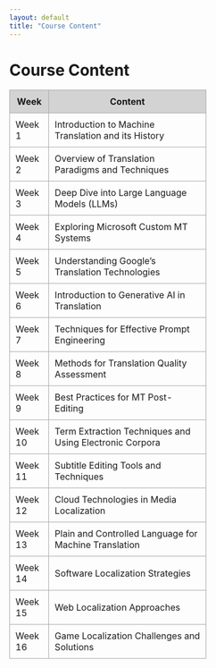 ```yaml
---
layout: default
title: "Course Content"
---
```


# Course Content

<table style="width: 70%; border-collapse: collapse;">
  <thead>
    <tr style="background-color: lightgrey;">
      <th style="width: 20%; border: 1px solid darkgrey; font-weight: bold; padding: 10px;">Week</th>
      <th style="width: 80%; border: 1px solid darkgrey; font-weight: bold; padding: 10px;">Content</th>
    </tr>
  </thead>
  <tbody>
    <tr>
      <td style="border: 1px solid darkgrey; padding: 10px;">Week 1</td>
      <td style="border: 1px solid darkgrey; padding: 10px;">Introduction to Machine Translation and its History</td>
    </tr>
    <tr>
      <td style="border: 1px solid darkgrey; padding: 10px;">Week 2</td>
      <td style="border: 1px solid darkgrey; padding: 10px;">Overview of Translation Paradigms and Techniques</td>
    </tr>
    <tr>
      <td style="border: 1px solid darkgrey; padding: 10px;">Week 3</td>
      <td style="border: 1px solid darkgrey; padding: 10px;">Deep Dive into Large Language Models (LLMs)</td>
    </tr>
    <tr>
      <td style="border: 1px solid darkgrey; padding: 10px;">Week 4</td>
      <td style="border: 1px solid darkgrey; padding: 10px;">Exploring Microsoft Custom MT Systems</td>
    </tr>
    <tr>
      <td style="border: 1px solid darkgrey; padding: 10px;">Week 5</td>
      <td style="border: 1px solid darkgrey; padding: 10px;">Understanding Google’s Translation Technologies</td>
    </tr>
    <tr>
      <td style="border: 1px solid darkgrey; padding: 10px;">Week 6</td>
      <td style="border: 1px solid darkgrey; padding: 10px;">Introduction to Generative AI in Translation</td>
    </tr>
    <tr>
      <td style="border: 1px solid darkgrey; padding: 10px;">Week 7</td>
      <td style="border: 1px solid darkgrey; padding: 10px;">Techniques for Effective Prompt Engineering</td>
    </tr>
    <tr>
      <td style="border: 1px solid darkgrey; padding: 10px;">Week 8</td>
      <td style="border: 1px solid darkgrey; padding: 10px;">Methods for Translation Quality Assessment</td>
    </tr>
    <tr>
      <td style="border: 1px solid darkgrey; padding: 10px;">Week 9</td>
      <td style="border: 1px solid darkgrey; padding: 10px;">Best Practices for MT Post-Editing</td>
    </tr>
    <tr>
      <td style="border: 1px solid darkgrey; padding: 10px;">Week 10</td>
      <td style="border: 1px solid darkgrey; padding: 10px;">Term Extraction Techniques and Using Electronic Corpora</td>
    </tr>
    <tr>
      <td style="border: 1px solid darkgrey; padding: 10px;">Week 11</td>
      <td style="border: 1px solid darkgrey; padding: 10px;">Subtitle Editing Tools and Techniques</td>
    </tr>
    <tr>
      <td style="border: 1px solid darkgrey; padding: 10px;">Week 12</td>
      <td style="border: 1px solid darkgrey; padding: 10px;">Cloud Technologies in Media Localization</td>
    </tr>
    <tr>
      <td style="border: 1px solid darkgrey; padding: 10px;">Week 13</td>
      <td style="border: 1px solid darkgrey; padding: 10px;">Plain and Controlled Language for Machine Translation</td>
    </tr>
    <tr>
      <td style="border: 1px solid darkgrey; padding: 10px;">Week 14</td>
      <td style="border: 1px solid darkgrey; padding: 10px;">Software Localization Strategies</td>
    </tr>
    <tr>
      <td style="border: 1px solid darkgrey; padding: 10px;">Week 15</td>
      <td style="border: 1px solid darkgrey; padding: 10px;">Web Localization Approaches</td>
    </tr>
    <tr>
      <td style="border: 1px solid darkgrey; padding: 10px;">Week 16</td>
      <td style="border: 1px solid darkgrey; padding: 10px;">Game Localization Challenges and Solutions</td>
    </tr>
  </tbody>
</table>
